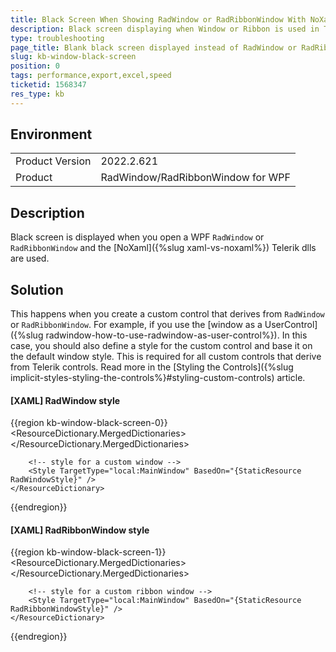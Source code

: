 ```yaml
---
title: Black Screen When Showing RadWindow or RadRibbonWindow With NoXaml dlls
description: Black screen displaying when Window or Ribbon is used in Telerik WPF NoXaml scenario.
type: troubleshooting
page_title: Blank black screen displayed instead of RadWindow or RadRibbonWindow when NoXaml assemblies are used
slug: kb-window-black-screen
position: 0
tags: performance,export,excel,speed
ticketid: 1568347
res_type: kb
---
```


## Environment

<table>
	<tbody>
		<tr>
			<td>Product Version</td>
			<td>2022.2.621</td>
		</tr>
		<tr>
			<td>Product</td>
			<td>RadWindow/RadRibbonWindow for WPF</td>
		</tr>
	</tbody>
</table>

## Description

Black screen is displayed when you open a WPF `RadWindow` or `RadRibbonWindow` and the [NoXaml]({%slug xaml-vs-noxaml%}) Telerik dlls are used.

## Solution

This happens when you create a custom control that derives from `RadWindow` or `RadRibbonWindow`. For example, if you use the [window as a UserControl]({%slug radwindow-how-to-use-radwindow-as-user-control%}). In this case, you should also define a style for the custom control and base it on the default window style. This is required for all custom controls that derive from Telerik controls. Read more in the [Styling the Controls]({%slug implicit-styles-styling-the-controls%}#styling-custom-controls) article.

#### __[XAML] RadWindow style__
{{region kb-window-black-screen-0}}
	<ResourceDictionary>
		<ResourceDictionary.MergedDictionaries>
			<ResourceDictionary Source="Themes/System.Windows.xaml" />
			<ResourceDictionary Source="Themes/Telerik.Windows.Controls.xaml" />
			<ResourceDictionary Source="Themes/Telerik.Windows.Controls.Navigation.xaml" />
		</ResourceDictionary.MergedDictionaries>

		<!-- style for a custom window -->	
		<Style TargetType="local:MainWindow" BasedOn="{StaticResource RadWindowStyle}" />
	</ResourceDictionary> 
{{endregion}}

#### __[XAML] RadRibbonWindow style__
{{region kb-window-black-screen-1}}
	<ResourceDictionary>
		<ResourceDictionary.MergedDictionaries>
			<ResourceDictionary Source="Themes/System.Windows.xaml" />
			<ResourceDictionary Source="Themes/Telerik.Windows.Controls.xaml" />
			<ResourceDictionary Source="Themes/Telerik.Windows.Controls.Navigation.xaml" />
			<ResourceDictionary Source="Themes/Telerik.Windows.Controls.RibbonView.xaml" />
		</ResourceDictionary.MergedDictionaries>

		<!-- style for a custom ribbon window -->	
		<Style TargetType="local:MainWindow" BasedOn="{StaticResource RadRibbonWindowStyle}" />
	</ResourceDictionary> 
{{endregion}}